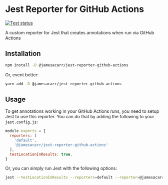 # Jest Reporter for GitHub Actions

[![Test status](https://github.com/jamesacarr/jest-reporter-github-actions/workflows/tests/badge.svg)](https://github.com/jamesacarr/jest-reporter-github-actions/actions?query=workflow%3Atests)

A custom reporter for Jest that creates annotations when run via GitHub Actions

## Installation

```sh
npm install -D @jamesacarr/jest-reporter-github-actions
```

Or, event better:

```sh
yarn add -D @jamesacarr/jest-reporter-github-actions
```

## Usage

To get annotations working in your GitHub Actions runs, you need to setup Jest to use this reporter. You can do that by adding the following to your `jest.config.js`:

```js
module.exports = {
  reporters: [
    'default',
    '@jamesacarr/jest-reporter-github-actions'
  ],
  testLocationInResults: true,
}
```

Or, you can simply run Jest with the following options:

```sh
jest --testLocationInResults --reporters=default --reporter=@jamesacarr/jest-reporter-github-actions
```
